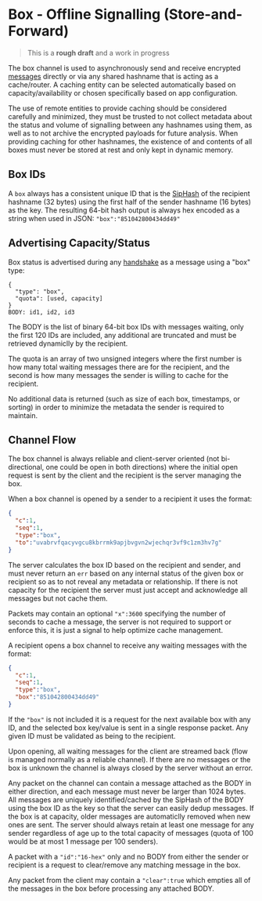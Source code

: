 # Box - Offline Signalling (Store-and-Forward)

> This is a **rough draft** and a work in progress

The box channel is used to asynchronously send and receive encrypted [messages](../e3x/messages.md) directly or via any shared hashname that is acting as a cache/router.  A caching entity can be selected automatically based on capacity/availability or chosen specifically based on app configuration.

The use of remote entities to provide caching should be considered carefully and minimized, they must be trusted to not collect metadata about the status and volume of signalling between any hashnames using them, as well as to not archive the encrypted payloads for future analysis.  When providing caching for other hashnames, the existence of and contents of all boxes must never be stored at rest and only kept in dynamic memory.

## Box IDs

A `box` always has a consistent unique ID that is the [SipHash](http://en.wikipedia.org/wiki/SipHash) of the recipient hashname (32 bytes) using the first half of the sender hashname (16 bytes) as the key.  The resulting 64-bit hash output is always hex encoded as a string when used in JSON: `"box":"851042800434dd49"` 

## Advertising Capacity/Status

Box status is advertised during any [handshake](../e3x/handshake.md) as a message using a "box" type:

```
{
  "type": "box",
  "quota": [used, capacity]
}
BODY: id1, id2, id3
```

The BODY is the list of binary 64-bit box IDs with messages waiting, only the first 120 IDs are included, any additional are truncated and must be retrieved dynamiclly by the recipient.

The quota is an array of two unsigned integers where the first number is how many total waiting messages there are for the recipient, and the second is how many messages the sender is willing to cache for the recipient.

No additional data is returned (such as size of each box, timestamps, or sorting) in order to minimize the metadata the sender is required to maintain.

## Channel Flow

The box channel is always reliable and client-server oriented (not bi-directional, one could be open in both directions) where the initial open request is sent by the client and the recipient is the server managing the box.

When a box channel is opened by a sender to a recipient it uses the format:

```json
{
  "c":1,
  "seq":1,
  "type":"box",
  "to":"uvabrvfqacyvgcu8kbrrmk9apjbvgvn2wjechqr3vf9c1zm3hv7g"
}
```

The server calculates the box ID based on the recipient and sender, and must never return an `err` based on any internal status of the given box or recipient so as to not reveal any metadata or relationship.  If there is not capacity for the recipient the server must just accept and acknowledge all messages but not cache them.

Packets may contain an optional `"x":3600` specifying the number of seconds to cache a message, the server is not required to support or enforce this, it is just a signal to help optimize cache management.

A recipient opens a box channel to receive any waiting messages with the format:

```json
{
  "c":1,
  "seq":1,
  "type":"box",
  "box":"851042800434dd49"
}
```

If the `"box"` is not included it is a request for the next available box with any ID, and the selected box key/value is sent in a single response packet.  Any given ID must be validated as being to the recipient.

Upon opening, all waiting messages for the client are streamed back (flow is managed normally as a reliable channel).  If there are no messages or the box is unknown the channel is always closed by the server without an error.

Any packet on the channel can contain a message attached as the BODY in either direction, and each message must never be larger than 1024 bytes.  All messages are uniquely identified/cached by the SipHash of the BODY using the box ID as the key so that the server can easily dedup messages. If the box is at capacity, older messages are automaticlly removed when new ones are sent. The server should always retain at least one message for any sender regardless of age up to the total capacity of messages (quota of 100 would be at most 1 message per 100 senders).

A packet with a `"id":"16-hex"` only and no BODY from either the sender or recipient is a request to clear/remove any matching message in the box.

Any packet from the client may contain a `"clear":true` which empties all of the messages in the box before processing any attached BODY.

